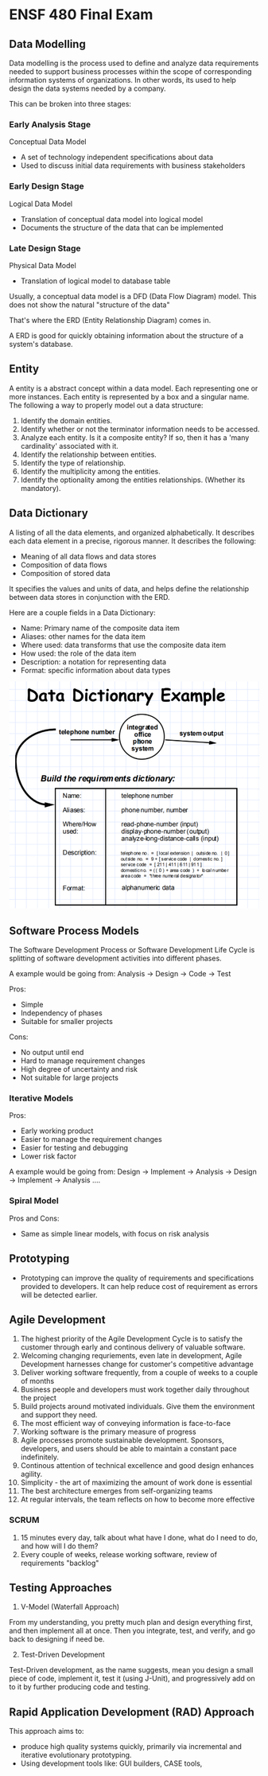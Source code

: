 # ENSF 480 Final Exam

## Data Modelling

Data modelling is the process used to define and analyze data requirements needed to support business processes within the scope of corresponding information systems of organizations. In other words, its used to help design the data systems needed by a company.

This can be broken into three stages:

### Early Analysis Stage
Conceptual Data Model
* A set of technology independent specifications about data
* Used to discuss initial data requirements with business stakeholders

### Early Design Stage
Logical Data Model
* Translation of conceptual data model into logical model
* Documents the structure of the data that can be implemented

### Late Design Stage
Physical Data Model
* Translation of logical model to database table

Usually, a conceptual data model is a DFD (Data Flow Diagram) model. This does not show the natural "structure of the data"

That's where the ERD (Entity Relationship Diagram) comes in.

A ERD is good for quickly obtaining information about the structure of a system's database.

## Entity
A entity is a abstract concept within a data model. Each representing one or more instances. Each entity is represented by a box and a singular name. The following a way to properly model out a data structure:

1. Identify the domain entities. 
2. Identify whether or not the terminator information needs to be accessed.
3. Analyze each entity. Is it a composite entity? If so, then it has a 'many cardinality' associated with it.
4. Identify the relationship between entities.
5. Identify the type of relationship.
6. Identify the multiplicity among the entities. 
7. Identify the optionality among the entities relationships. (Whether its mandatory).

## Data Dictionary

A listing of all the data elements, and organized alphabetically. It describes each data element in a precise, rigorous manner. It describes the following:
* Meaning of all data flows and data stores
* Composition of data flows
* Composition of stored data

It specifies the values and units of data, and helps define the relationship between data stores in conjunction with the ERD.

Here are a couple fields in a Data Dictionary:
* Name: Primary name of the composite data item
* Aliases: other names for the data item
* Where used: data transforms that use the composite data item
* How used: the role of the data item
* Description: a notation for representing data
* Format: specific information about data types

<img src = "Images/DataDictionaryExample.png" width = 550px>

## Software Process Models

The Software Development Process or Software Development Life Cycle is splitting of software development activities into different phases.

A example would be going from: Analysis -> Design -> Code -> Test

Pros:
* Simple
* Independency of phases
* Suitable for smaller projects

Cons: 
* No output until end
* Hard to manage requirement changes
* High degree of uncertainty and risk
* Not suitable for large projects

### Iterative Models

Pros:
* Early working product
* Easier to manage the requirement changes
* Easier for testing and debugging
* Lower risk factor

A example would be going from: Design -> Implement -> Analysis -> Design -> Implement -> Analysis ....

### Spiral Model

Pros and Cons:
* Same as simple linear models, with focus on risk analysis

## Prototyping

* Prototyping can improve the quality of requirements and specifications provided to developers. It can help reduce cost of requirement as errors will be detected earlier.

## Agile Development

1. The highest priority of the Agile Development Cycle is to satisfy the customer through early and continous delivery of valuable software. 
2. Welcoming changing requriements, even late in development, Agile Development harnesses change for customer's competitive advantage
3. Deliver working software frequently, from a couple of weeks to a couple of months
4. Business people and developers must work together daily throughout the project
5. Build projects around motivated individuals. Give them the environment and support they need.
6. The most efficient way of conveying information is face-to-face
7. Working software is the primary measure of progress
8. Agile processes promote sustainable development. Sponsors, developers, and users should be able to maintain a constant pace indefinitely.
9. Continous attention of technical excellence and good design enhances agility.
10. Simplicity - the art of maximizing the amount of work done is essential
11. The best architecture emerges from self-organizing teams
12. At regular intervals, the team reflects on how to become more effective

### SCRUM

1. 15 minutes every day, talk about what have I done, what do I need to do, and how will I do them? 
2. Every couple of weeks, release working software, review of requirements "backlog"

## Testing Approaches

1. V-Model (Waterfall Approach)

From my understanding, you pretty much plan and design everything first, and then implement all at once. Then you integrate, test, and verify, and go back to designing if need be. 

2. Test-Driven Development

Test-Driven development, as the name suggests, mean you design a small piece of code, implement it, test it (using J-Unit), and progressively add on to it by further producing code and testing.

## Rapid Application Development (RAD) Approach

This approach aims to:
* produce high quality systems quickly, primarily via incremental and iterative evolutionary prototyping.
* Using development tools like: GUI builders, CASE tools, 